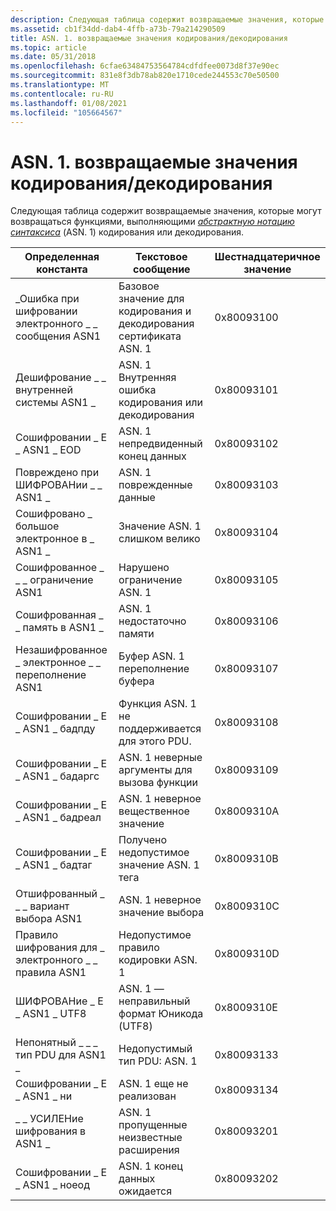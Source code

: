 ```yaml
---
description: Следующая таблица содержит возвращаемые значения, которые могут возвращаться функциями, выполняющими абстрактную нотацию синтаксиса (ASN. 1) кодирования или декодирования.
ms.assetid: cb1f34dd-dab4-4ffb-a73b-79a214290509
title: ASN. 1. возвращаемые значения кодирования/декодирования
ms.topic: article
ms.date: 05/31/2018
ms.openlocfilehash: 6cfae63484753564784cdfdfee0073d8f37e90ec
ms.sourcegitcommit: 831e8f3db78ab820e1710cede244553c70e50500
ms.translationtype: MT
ms.contentlocale: ru-RU
ms.lasthandoff: 01/08/2021
ms.locfileid: "105664567"
---
```

# <a name="asn1-encodingdecoding-return-values"></a>ASN. 1. возвращаемые значения кодирования/декодирования

Следующая таблица содержит возвращаемые значения, которые могут возвращаться функциями, выполняющими [*абстрактную нотацию синтаксиса*](../secgloss/a-gly.md) (ASN. 1) кодирования или декодирования.



| Определенная константа           | Текстовое сообщение                                      | Шестнадцатеричное значение |
|----------------------------|---------------------------------------------------|-------------------|
| \_Ошибка при шифровании электронного \_ \_ сообщения ASN1      | Базовое значение для кодирования и декодирования сертификата ASN. 1 | 0x80093100        |
| Дешифрование \_ \_ внутренней системы ASN1 \_   | ASN. 1 Внутренняя ошибка кодирования или декодирования             | 0x80093101        |
| Сошифровании \_ E \_ ASN1 \_ EOD        | ASN. 1 непредвиденный конец данных                      | 0x80093102        |
| Повреждено при ШИФРОВАНии \_ \_ ASN1 \_    | ASN. 1 поврежденные данные                              | 0x80093103        |
| Сошифровано \_ большое электронное в \_ ASN1 \_      | Значение ASN. 1 слишком велико                             | 0x80093104        |
| Сошифрованное \_ \_ \_ ограничение ASN1 | Нарушено ограничение ASN. 1                         | 0x80093105        |
| Сошифрованная \_ \_ память в ASN1 \_     | ASN. 1 недостаточно памяти                               | 0x80093106        |
| Незашифрованное \_ электронное \_ \_ переполнение ASN1   | Буфер ASN. 1 переполнение буфера                             | 0x80093107        |
| Сошифровании \_ E \_ ASN1 \_ бадпду     | Функция ASN. 1 не поддерживается для этого PDU.         | 0x80093108        |
| Сошифровании \_ E \_ ASN1 \_ бадаргс    | ASN. 1 неверные аргументы для вызова функции              | 0x80093109        |
| Сошифровании \_ E \_ ASN1 \_ бадреал    | ASN. 1 неверное вещественное значение                              | 0x8009310A        |
| Сошифровании \_ E \_ ASN1 \_ бадтаг     | Получено недопустимое значение ASN. 1 тега                           | 0x8009310B        |
| Отшифрованный \_ \_ \_ вариант выбора ASN1     | ASN. 1 неверное значение выбора                            | 0x8009310C        |
| Правило шифрования для \_ электронного \_ \_ правила ASN1       | Недопустимое правило кодировки ASN. 1                           | 0x8009310D        |
| ШИФРОВАНие \_ E \_ ASN1 \_ UTF8       | ASN. 1 — неправильный формат Юникода (UTF8)                          | 0x8009310E        |
| Непонятный \_ \_ \_ тип PDU для ASN1 \_  | Недопустимый тип PDU: ASN. 1                                | 0x80093133        |
| Сошифровании \_ E \_ ASN1 \_ ни        | ASN. 1 еще не реализован                         | 0x80093134        |
| \_ \_ УСИЛЕНие шифрования в ASN1 \_   | ASN. 1 пропущенные неизвестные расширения                  | 0x80093201        |
| Сошифровании \_ E \_ ASN1 \_ ноеод      | ASN. 1 конец данных ожидается                        | 0x80093202        |



 

 

 

